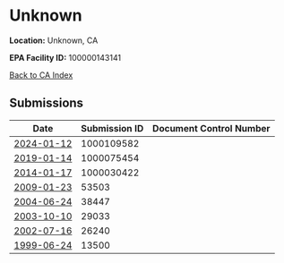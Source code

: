 # Unknown

**Location:** Unknown, CA

**EPA Facility ID:** 100000143141

[Back to CA Index](../../index.md)

## Submissions

| Date | Submission ID | Document Control Number |
|------|--------------|-------------------------|
| [2024-01-12](submissions/1000109582.md) | 1000109582 |  |
| [2019-01-14](submissions/1000075454.md) | 1000075454 |  |
| [2014-01-17](submissions/1000030422.md) | 1000030422 |  |
| [2009-01-23](submissions/53503.md) | 53503 |  |
| [2004-06-24](submissions/38447.md) | 38447 |  |
| [2003-10-10](submissions/29033.md) | 29033 |  |
| [2002-07-16](submissions/26240.md) | 26240 |  |
| [1999-06-24](submissions/13500.md) | 13500 |  |
